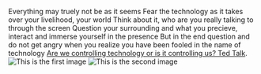 Everything may truely not be as it seems 
Fear the technology as it takes over your livelihood, your world 
Think about it, who are you really talking to through the screen
Question your surrounding and what you precieve, interact and immerse yourself in the presence 
But in the end question and do not get angry when you realize you have been fooled in the name of technology 
[Are we controlling technology or is it controlling us? Ted Talk](https://youtu.be/v66DR2S4mm4). 
![This is the first image](https://pvpantherprint.org/wp-content/uploads/2018/01/pasted-image-0-900x516.png)
![This is the second image](https://www.techdonut.co.uk/sites/default/files/will-ai-really-take-over-the-world_662277445.jpg)
